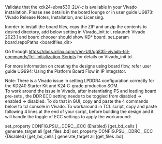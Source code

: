 Validate that the xck24-ubva530-2LV-c is available in your Vivado installation.
Please see details in the board lounge or in user guide UG973: Vivado Release Notes, Installation, and Licensing.

Inorder to install the board files,  copy the ZIP and unzip the contents to desired directory, add below setting in Vivado_init.tcl,  relaunch Vivado 2023.1 and board chooser should show KD* board. 
set_param board.repoPaths <boardfiles_dir>

Go through https://docs.xilinx.com/r/en-US/ug835-vivado-tcl-commands/Tcl-Initialization-Scripts for details on Vivado_init.tcl

For more information on creating the designs using board flow, refer user guide UG994: Using the Platform Board Flow in IP Integrator.

Note: There is a Vivado issue in setting LPDDR4 configuration correctly for the KD240 Starter Kit and K24 C-grade production SOM.  
To work around the issue in Vivado, after instantiating PS and loading board pre-sets , the DDR ECC setting needs to be toggled from disabled -> enabled -> disabled. 
To do that in GUI, copy and paste the 4 commands below to tcl console in Vivado. To workaround in TCL script,  copy and paste following 4 lines at the end of your script, before building the design and it will handle the toggle of ECC settings to apply the workaround:

set_property CONFIG.PSU__DDRC__ECC {Enabled} [get_bd_cells <PS instance name>]
generate_target all [get_files  <filename>.bd]
set_property CONFIG.PSU__DDRC__ECC {Disabled} [get_bd_cells <PS instance name>]
generate_target all [get_files  <filename>.bd]
